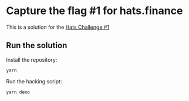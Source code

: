 # Capture the flag #1 for hats.finance

This is a solution for the [Hats Challenge #1](https://github.com/hats-finance/games)

## Run the solution

Install the repository:

```
yarn
```

Run the hacking script:

```
yarn demo
```
